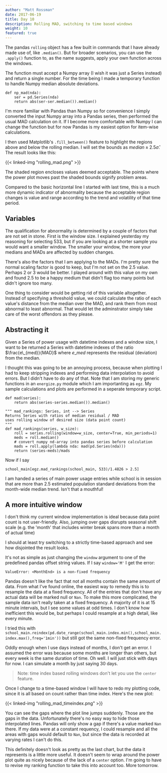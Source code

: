```yaml
---
author: "Matt Rossman"
date: 2017-06-19
title: Day 10
description: Rolling MAD, switching to time based windows
weight: 10
featured: true
---
```


The pandas `rolling` object has a few built in commands that I have already made use of, like `.median()`. But for broader scenarios, you can use the `.apply()` function to, as the name suggests, apply your own function across the windows.

The function must accept a Numpy array (I wish it was just a Series instead) and return a single number. For the time being I made a temporary function to handle Numpy median absolute deviations.

	def np_mad(nda):
	    ser = pd.Series(nda)
	    return abs(ser-ser.median()).median()

I'm more familiar with Pandas than Numpy so for convenience I simply converted the input Numpy array into a Pandas series, then performed the usual MAD calculation on it. If I become more comfortable with Numpy I can change the function but for now Pandas is my easiest option for item-wise calculations.

I then used Matplotlib's `.fill_between()` feature to highlight the regions above and below the rolling median. I will set the bounds as $median \pm 2.5\hat{\sigma}$. The result looks like this:

{{< linked-img "rolling_mad.png" >}}

The shaded region encloses values deemed acceptable. The points where the power plot moves past the shaded bounds signify problem areas.

Compared to the basic horizontal line I started with last time, this is a much more dynamic indicator of abnormality because the acceptable region changes is value and range according to the trend and volatility of that time period.

## Variables
The qualification for abnormality is determined by a couple of factors that are not set in stone. First is the window size. I explained yesterday my reasoning for selecting 533, but if you are looking at a shorter sample you would want a smaller window. The smaller your window, the more your medians and MADs are affected by sudden changes.

There's also the factors that I am applying to the MADs. I'm pretty sure the normal scaling factor is good to keep, but I'm not set on the 2.5 value. Perhaps 2 or 3 would be better. I played around with this value on my own and found 2.5 to be a happy medium that didn't flag too many points but didn't ignore too many.

One thing to consider would be getting rid of this variable altogether. Instead of specifying a threshold value, we could calculate the ratio of each value's distance from the median over the MAD, and rank them from most abnormal to least abnormal. That would let the adminstrator simply take care of the worst offendors as they please.

## Abstracting it
Given a Series of power usage with datetime indexes and a window size, I want to be returned a Series with datetime indexes of the ratio $\frac{e\_{med}}{MAD}$ where $e\_{med}$ represents the residual (deviation) from the median.

I thought this was going to be an annoying process, because when plotting I had to keep stripping indexes and performing data interpolation to avoid errors. But I didn't have to do any of that. Note that I am storing my generic functions in an `energize.py` module which I am importanting as `egz`. My sample calculations and plots are performed in a seperate temporary script.

	def mad(series):
	    return abs(series-series.median()).median()

	""" mad_rankings: Series, int --> Series
	Returns Series with ratios of median residual / MAD
	uses rolling window of desired size (data point count)
	"""
	def mad_rankings(series, w_size):
	    roll = series.rolling(window=w_size, center=True, min_periods=1)
	    meds = roll.median()
	    # convert numpy nd-array into pandas series before calculation
	    mads = roll.apply(lambda nda: mad(pd.Series(nda)))
	    return (series-meds)/mads

Now if I say

	school_main[egz.mad_rankings(school_main, 533)/1.4826 > 2.5]

I am handed a series of main power usage entries while school is in session that are more than 2.5 estimated population standard deviations from the month-wide median trend. Isn't that a mouthful!

## A more intuitive window
I don't think my current window implementation is ideal because data point count is not user-friendly. Also, jumping over gaps disrupts seasonal shift scale (e.g. the 'month' that includes winter break spans more than a month of actual time)

I should at least try switching to a strictly time-based approach and see how disjointed the result looks.

It's not as simple as just changing the `window` argument to one of the predefined pandas offset string values. If I say `window='M'` I get the error:

	ValueError: <MonthEnd> is a non-fixed frequency

Pandas doesn't like the fact that not all months contain the same amount of data. From what I've found online, the easiest way to remedy this is to resample the data at a fixed frequency. All of the entries that don't have any actual data will be marked null or `Nan`. To make this more complicated, the sample data isn't really taken at a fixed frequency. A majority of it is at 15 minute intervals, but I see some values at odd times. I don't know how inefficient this would be, but perhaps I could resample at a high detail, like every minute.

I tried this with `school_main.reindex(pd.date_range(school_main.index.min(),school_main.index.max(),freq='1min'))` but still got the same non-fixed frequency error.

Oddly enough when I use days instead of months, I don't get an error. I assumed the error was because some months are longer than others, but every week is the same duration of time. Oh well. I will just stick with days for now. I can simulate a month by just saying 30 days.

 > Note: time index based rolling windows don't let you use the `center` feature.

Once I change to a time-based window I will have to redo my plotting code, since it is all based on count rather than time index. Here's the new plot:

{{< linked-img "rolling_mad_timeindex.png" >}}

You can see the gaps where the plot line jumps suddenly. Those are the gaps in the data. Unfortunately there's no easy way to hide those interpolated lines. Pandas will only show a gap if there's a value marked `Nan` there. If my data were at a constant requency, I could resample and all the areas with gaps would default to `Nan`, but since the data is recorded at varying rates I can't do this.

This definitely doesn't look as pretty as the last chart, but the data it represents is a little more useful. It doesn't seem to wrap around the power plot quite as nicely because of the lack of a `center` option. I'm going to have to revise my ranking function to take this into account too. More tomorrow.
